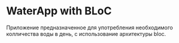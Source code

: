 # WaterApp with BLoC

Приложение предназначенное для употребления необходимого колличества воды в день, с использование архитектуры bloc.
